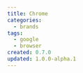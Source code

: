 ```yaml
---
title: Chrome
categories:
  - brands
tags:
  - google
  - browser
created: 0.7.0
updated: 1.0.0-alpha.1
---
```

